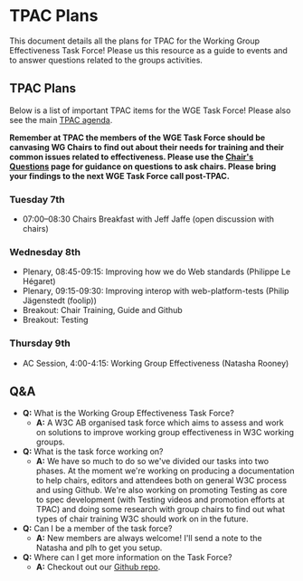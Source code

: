 # TPAC Plans
This document details all the plans for TPAC for the Working Group Effectiveness Task Force! Please us this resource as a guide to events and to answer questions related to the groups activities.

## TPAC Plans
Below is a list of important TPAC items for the WGE Task Force! Please also see the main [TPAC agenda](https://www.w3.org/2017/11/TPAC/ac-agenda.html). 

**Remember at TPAC the members of the WGE Task Force should be canvasing WG Chairs to find out about their needs for training and their common issues related to effectiveness. Please use the [Chair's Questions](https://github.com/w3c/wg-effectiveness/blob/master/chairquestions.md) page for guidance on questions to ask chairs. Please bring your findings to the next WGE Task Force call post-TPAC.**

### Tuesday 7th
* 07:00–08:30	Chairs Breakfast with Jeff Jaffe (open discussion with chairs)

### Wednesday 8th
* Plenary, 08:45-09:15: Improving how we do Web standards (Philippe Le Hégaret)
* Plenary, 09:15-09:30: Improving interop with web-platform-tests (Philip Jägenstedt (foolip))
* Breakout: Chair Training, Guide and Github
* Breakout: Testing

### Thursday 9th
* AC Session, 4:00-4:15: Working Group Effectiveness (Natasha Rooney) 

## Q&A
* **Q:** What is the Working Group Effectiveness Task Force?
  * **A:** A W3C AB organised task force which aims to assess and work on solutions to improve working group effectiveness in W3C working groups.
* **Q:** What is the task force working on?
  * **A:** We have so much to do so we've divided our tasks into two phases. At the moment we're working on producing a documentation to help chairs, editors and attendees both on general W3C process and using Github. We're also working on promoting Testing as core to spec development (with Testing videos and promotion efforts at TPAC) and doing some research with group chairs to find out what types of chair training W3C should work on in the future.
* **Q:** Can I be a member of the task force?
  * **A:** New members are always welcome! I'll send a note to the Natasha and plh to get you setup.
* **Q:** Where can I get more information on the Task Force?
  * **A:** Checkout out our [Github repo](https://github.com/w3c/wg-effectiveness).
